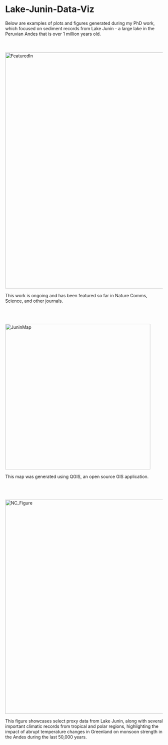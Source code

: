 # Lake-Junin-Data-Viz

Below are examples of plots and figures generated during my PhD work, which focused on sediment records from Lake Junin - a large lake in the Peruvian Andes that is over 1 million years old.
<br></br>
<br></br>
<img width="752" alt="FeaturedIn" src="https://github.com/ariellewoods/Lake-Junin-Data-Viz/assets/133836011/156d5db5-fdc0-4d8b-b370-fad627b12585">

This work is ongoing and has been featured so far in Nature Comms, Science, and other journals. 
<br></br>
<br></br>


<img width="464" alt="JuninMap" src="https://github.com/ariellewoods/Lake-Junin-Data-Viz/assets/133836011/daf78170-82ae-4562-94f0-40ef6cdd7fb9">

This map was generated using QGIS, an open source GIS application.
<br></br>
<br></br>


<img width="683" alt="NC_Figure" src="https://github.com/ariellewoods/Lake-Junin-Data-Viz/assets/133836011/5250913d-3683-49bf-beee-03f6de822748">

This figure showcases select proxy data from Lake Junin, along with several important climatic records from tropical and polar regions, highlighting the impact of abrupt temperature changes in Greenland on monsoon strength in the Andes during the last 50,000 years.

